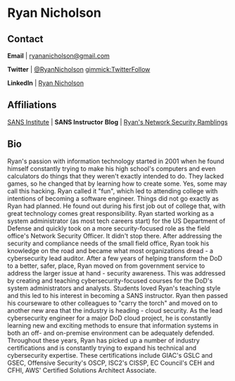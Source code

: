 Ryan Nicholson
============

Contact
-------
**Email** | [ryananicholson@gmail.com](mailto:ryananicholson@gmail.com)

**Twitter** | [@RyanNicholson](http://www.twitter.com/ryananicholson) [gimmick:TwitterFollow](@RyanNicholson)

**LinkedIn** | [Ryan Nicholson](http://www.linkedin.com/in/ryan-nicholson-7aa11563/)



Affiliations
-------
[SANS Institute](https://www.sans.org/instructors/ryan-nicholson) | **SANS Instructor**
**Blog** | [Ryan's Network Security Ramblings](https://www.ryanic.com/)

Bio
-----------
Ryan's passion with information technology started in 2001 when he found himself constantly trying to make his high school's computers and even calculators do things that they weren't exactly intended to do. They lacked games, so he changed that by learning how to create some. Yes, some may call this hacking. Ryan called it "fun", which led to attending college with intentions of becoming a software engineer.
Things did not go exactly as Ryan had planned. He found out during his first job out of college that, with great technology comes great responsibility. Ryan started working as a system administrator (as most tech careers start) for the US Department of Defense and quickly took on a more security-focused role as the field office's Network Security Officer. It didn't stop there. After addressing the security and compliance needs of the small field office, Ryan took his knowledge on the road and became what most organizations dread - a cybersecurity lead auditor.
After a few years of helping transform the DoD to a better, safer, place, Ryan moved on from government service to address the larger issue at hand - security awareness. This was addressed by creating and teaching cybersecurity-focused courses for the DoD's system administrators and analysts. Students loved Ryan's teaching style and this led to his interest in becoming a SANS instructor.
Ryan then passed his courseware to other colleagues to "carry the torch" and moved on to another new area that the industry is heading - cloud security. As the lead cybersecurity engineer for a major DoD cloud project, he is constantly learning new and exciting methods to ensure that information systems in both an off- and on-premise environment can be adequately defended.
Throughout these years, Ryan has picked up a number of industry certifications and is constantly trying to expand his technical and cybersecurity expertise. These certifications include GIAC's GSLC and GSEC, Offensive Security's OSCP, ISC2's CISSP, EC Council's CEH and CFHI, AWS' Certified Solutions Architect Associate.
